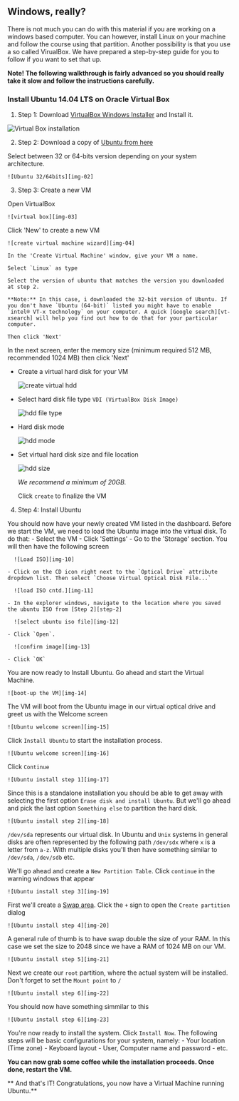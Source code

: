 ## Windows, really?
There is not much you can do with this material if you are working on a windows based computer. You can however, install Linux on your machine and follow the course using that partition. Another possibility is that you use a so called VirualBox. We have prepared a step-by-step guide for you to follow if you want to set that up.

**Note! The following walkthrough is fairly advanced so you should really take it slow and follow the instructions carefully.**
### Install Ubuntu 14.04 LTS on Oracle Virtual Box

1. Step 1: Download [VirtualBox Windows Installer][vbox-win-install] and Install it.

  ![Virtual Box installation][img-01]

2. Step 2: Download a copy of [Ubuntu from here][ubuntu-download]

  Select between 32 or 64-bits version depending on your system architecture.

    ![Ubuntu 32/64bits][img-02]

3. Step 3: Create a new VM

  Open VirtualBox

    ![virtual box][img-03]

  Click 'New' to create a new VM

    ![create virtual machine wizard][img-04]

    In the 'Create Virtual Machine' window, give your VM a name.

    Select `Linux` as type

    Select the version of ubuntu that matches the version you downloaded at step 2.

    **Note:** In this case, i downloaded the 32-bit version of Ubuntu. If you don't have `Ubuntu (64-bit)` listed you might have to enable `intel® VT-x technology` on your computer. A quick [Google search][vt-xsearch] will help you find out how to do that for your particular computer.

    Then click 'Next'

  In the next screen, enter the memory size (minimum required 512 MB, recommended 1024 MB) then click 'Next'
  - Create a virtual hard disk for your VM

    ![create virtual hdd][img-06]

  - Select hard disk file type `VDI (VirtualBox Disk Image)`

    ![hdd file type][img-07]

  - Hard disk mode

    ![hdd mode][img-08]

  - Set virtual hard disk size and file location

    ![hdd size][img-09]

    *We recommend a minimum of 20GB.*

    Click `create` to finalize the VM

4. Step 4: Install Ubuntu

  You should now have your newly created VM listed in the dashboard. Before we start the VM, we need to load the Ubuntu image into the virtual disk. To do that:
    - Select the VM
    - Click 'Settings'
    - Go to the 'Storage' section. You will then have the following screen

      ![Load ISO][img-10]

    - Click on the CD icon right next to the `Optical Drive` attribute dropdown list. Then select `Choose Virtual Optical Disk File...`

      ![load ISO cntd.][img-11]

    - In the explorer windows, navigate to the location where you saved the ubuntu ISO from [Step 2][step-2]

      ![select ubuntu iso file][img-12]

    - Click `Open`.

      ![confirm image][img-13]

    - Click `OK`

  You are now ready to Install Ubuntu. Go ahead and start the Virtual Machine.

    ![boot-up the VM][img-14]

  The VM will boot from the Ubuntu image in our virtual optical drive and greet us with the Welcome screen

    ![Ubuntu welcome screen][img-15]

  Click `Install Ubuntu` to start the installation process.

    ![Ubuntu welcome screen][img-16]

  Click `Continue`

    ![Ubuntu install step 1][img-17]

  Since this is a standalone installation you should be able to get away with selecting the first option `Erase disk and install Ubuntu`. But we'll go ahead and pick the last option `Something else` to partition the hard disk.

    ![Ubuntu install step 2][img-18]

  `/dev/sda` represents our virtual disk. In Ubuntu and `Unix` systems in general disks are often represented by the following path `/dev/sdx` where `x` is a letter from `a-z`. With multiple disks you'll then have something similar to `/dev/sda`, `/dev/sdb` etc.

  We'll go ahead and create a `New Partition Table`. Click `continue` in the warning windows that appear

    ![Ubuntu install step 3][img-19]

  First we'll create a [Swap area][what-is-swap]. Click the `+` sign to open the `Create partition` dialog

    ![Ubuntu install step 4][img-20]

  A general rule of thumb is to have swap double the size of your RAM. In this case we set the size to 2048 since we have a RAM of 1024 MB on our VM.

    ![Ubuntu install step 5][img-21]

  Next we create our `root` partition, where the actual system will be installed. Don't forget to set the `Mount point` to `/`

    ![Ubuntu install step 6][img-22]

  You should now have something simmilar to this

    ![Ubuntu install step 6][img-23]

  You're now ready to install the system. Click `Install Now`. The following steps will be basic configurations for your system, namely:
    - Your location (Time zone)
    - Keyboard layout
    - User, Computer name and password
    - etc.


  **You can now grab some coffee while the installation proceeds. Once done, restart the VM.**


 ** And that's IT! Congratulations, you now have a Virtual Machine running Ubuntu.**



[vbox-win-install]: http://download.virtualbox.org/virtualbox/5.0.2/VirtualBox-5.0.2-102096-Win.exe
[ubuntu-download]: http://www.ubuntu.com/download/desktop
[vt-xsearch]: https://www.google.com/search?q=enable+intel%C2%AE+virtualization+technology
[what-is-swap]: http://askubuntu.com/questions/508870/what-is-a-swap-area



[img-01]: ../images/virtual-box-windows/01-vb-install.png?raw=true
[img-02]: ../images/virtual-box-windows/02-download-ubuntu.png?raw=true
[img-03]: ../images/virtual-box-windows/03-new-vm-wizard.png?raw=true
[img-04]: ../images/virtual-box-windows/04-vm-name.png?raw=true
[img-05]: ../images/virtual-box-windows/05-vm-memory-size.png?raw=true
[img-06]: ../images/virtual-box-windows/06-vm-create-hdd.png
[img-07]: ../images/virtual-box-windows/07-vm-hdd-type.png?raw=true
[img-08]: ../images/virtual-box-windows/08-vm-storage-mode.png?raw=true
[img-09]: ../images/virtual-box-windows/09-vm-hdd-size.png?raw=true
[img-10]: ../images/virtual-box-windows/10-vm-load-iso.png?raw=true
[img-11]: ../images/virtual-box-windows/11-vm-load-iso-1.png?raw=true
[img-12]: ../images/virtual-box-windows/12-vm-load-iso-2.png?raw=true
[img-13]: ../images/virtual-box-windows/13-vm-load-iso-3.png?raw=true
[img-14]: ../images/virtual-box-windows/14-vm-start.png?raw=true
[img-15]: ../images/virtual-box-windows/15-ubuntu-install.png?raw=true
[img-16]: ../images/virtual-box-windows/16-ubuntu-install-1.png?raw=true
[img-17]: ../images/virtual-box-windows/17-ubuntu-install-2.png?raw=true
[img-18]: ../images/virtual-box-windows/18-ubuntu-install-3.png?raw=true
[img-19]: ../images/virtual-box-windows/19-ubuntu-install-4.png?raw=true
[img-20]: ../images/virtual-box-windows/20-ubuntu-install-5.png?raw=true
[img-21]: ../images/virtual-box-windows/21-ubuntu-install-6.png?raw=true
[img-22]: ../images/virtual-box-windows/22-ubuntu-install-7.png?raw=true
[img-23]: ../images/virtual-box-windows/23-ubuntu-install-8.png?raw=true

